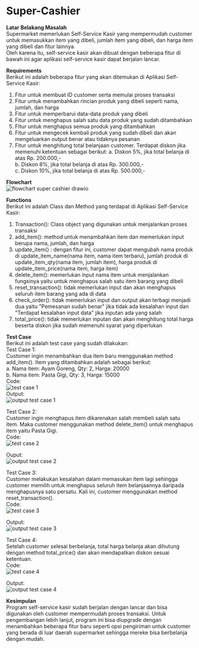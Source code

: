 # Super-Cashier  

**Latar Belakang Masalah**  
Supermarket memerlukan Self-Service Kasir yang mempermudah customer untuk memasukkan item yang dibeli, jumlah item yang dibeli, dan harga item yang dibeli dan fitur lainnya.  
Oleh karena itu, self-service kasir akan dibuat dengan beberapa fitur di bawah ini agar aplikasi self-service kasir dapat berjalan lancar.  

**Requirements**  
Berikut ini adalah beberapa fitur yang akan ditemukan di Aplikasi Self-Service Kasir:  
1. Fitur untuk membuat ID customer serta memulai proses transaksi
2. Fitur untuk menambahkan rincian produk yang  dibeli seperti nama, jumlah, dan harga
3. Fitur untuk memperbarui data-data produk yang dibeli
4. Fitur untuk menghapus salah satu data produk yang sudah ditambahkan  
5. FItur untuk menghapus semua produk yang ditambahkan
6. Fitur untuk mengecek kembali produk yang sudah dibeli dan akan mengeluarkan output benar atau tidaknya pesanan
7. Fitur untuk menghitung total belanjaan customer. Terdapat diskon jika memenuhi ketentuan sebagai berikut:
   a. Diskon 5%, jika total belanja di atas Rp. 200.000,-  
   b. Diskon 8%, jika total belanja di atas Rp. 300.000,-  
   c. Diskon 10%, jika total belanja di atas Rp. 500.000,-


**Flowchart**  
![flowchart super cashier drawio](https://github.com/user-attachments/assets/b96ca1db-3ea1-4f36-88f3-ab247f76c818)
  
**Functions**<br>
Berikut ini adalah Class dan Method yang terdapat di Aplikasi Self-Service Kasir:  
1. Transaction(): Class object yang digunakan untuk menjalankan proses transaksi  
2. add_item(): method untuk menambahkan item dan memerlukan input berupa nama, jumlah, dan harga  
3. update_item() : dengan fitur ini, customer dapat mengubah nama produk di update_item_name(nama item, nama item terbaru), jumlah produk di update_item_qty(nama item, jumlah item), harga produk di update_item_price(nama item, harga item)  
4. delete_item(): memerlukan input nama item untuk menjalankan fungsinya yaitu untuk menghapus salah satu item barang yang dibeli
5. reset_transaction(): tidak memerlukan input dan akan menghapus seluruh item barang yang ada di data
6. check_order(): tidak memerlukan input dan output akan terbagi menjadi dua yaitu "Pemesanan sudah benar" jika tidak ada kesalahan input dan "Terdapat kesalahan input data" jika inputan ada yang salah  
7. total_price(): tidak memerlukan inputan dan akan menghitung total harga beserta diskon jika sudah memenuhi syarat yang diperlukan


**Test Case**  
Berikut ini adalah test case yang sudah dilakukan:  
Test Case 1:  
Customer ingin menambahkan dua item baru menggunakan method add_item(). Item yang ditambahkan adalah sebagai berikut:  
a. Nama item: Ayam Goreng, Qty: 2, Harga: 20000  
b. Nama item: Pasta Gigi, Qty: 3, Harga: 15000  
Code:  
![test case 1](https://github.com/user-attachments/assets/18b0136e-9650-4857-b28f-bc477dd2bebd)  
Output:  
![output test case 1](https://github.com/user-attachments/assets/646b4a56-6787-4211-b5d3-71e71ac79f44)
  
Test Case 2:  
Customer ingin menghapus item dikarenakan salah membeli salah satu item. Maka customer menggunakan method delete_item() untuk menghapus item yaitu Pasta Gigi.  
Code:<br>
![test case 2](https://github.com/user-attachments/assets/4fad977f-362d-4ff7-9871-ce815c0c0715)

Ouput:  
![output test case 2](https://github.com/user-attachments/assets/df26f9b4-61fd-4783-abca-7a57a0425cc0)

Test Case 3:  
Customer melakukan kesalahan dalam memasukan item lagi sehingga customer memilih untuk menghapus seluruh item belanjaannya daripada menghapusnya satu persatu. Kali ini, customer menggunakan method reset_transaction().  
Code:<br>
![test case 3](https://github.com/user-attachments/assets/56977625-ec77-48e1-8744-ee18a7c5ba71)

Output:  
![output test case 3](https://github.com/user-attachments/assets/67a5efbc-0cd0-4bb3-973a-639ca39d9dbf)

Test Case 4:  
Setelah customer selesai berbelanja, total harga belanja akan dihutung dengan method total_price() dan akan mendapatkan diskon sesuai ketentuan.  
Code:<br>
![test case 4](https://github.com/user-attachments/assets/ec8d041e-0f6c-4f8c-8859-d659fb248ab1)

Output:  
![output test case 4](https://github.com/user-attachments/assets/f966c798-3055-4b20-b3f4-010611276658)

**Kesimpulan**  
Program self-service kasir sudah berjalan dengan lancar dan bisa digunakan oleh customer mempermudah proses transaksi. Untuk pengembangan lebih lanjut, program ini bisa diupgrade dengan menambahkan beberapa fitur baru seperti opsi pengiriman untuk customer yang berada di luar daerah supermarket sehingga mereke bisa berbelanja dengan mudah.

